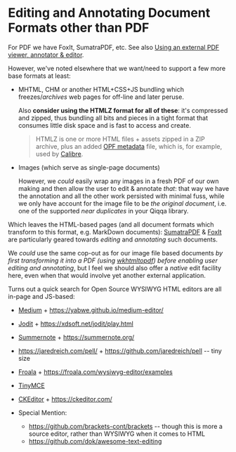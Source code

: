 # Editing and Annotating Document Formats other than PDF

For PDF we have FoxIt, SumatraPDF, etc. See also [Using an external PDF viewer, annotator & editor](../Using%20an%20external%20PDF%20viewer,%20annotator%20&%20editor.md).

However, we've noted elsewhere that we want/need to support a few more base formats at least:

* MHTML, CHM or another HTML+CSS+JS bundling which freezes/*archives* web pages for off-line and later peruse.
  
  Also **consider using the HTMLZ format for all of these**: it's compressed and zipped, thus bundling all bits and pieces in a tight format that consumes little disk space and is fast to access and create. 
  
   > 
   > HTMLZ is one or more HTML files + assets zipped in a ZIP archive, plus an added [OPF metadata](http://idpf.org/epub/20/spec/OPF_2.0_latest.htm) file, which is, for example, used by [Calibre](https://calibre-ebook.com/).

* Images (which serve as single-page documents)
  
  However, we *could* easily wrap any images in a fresh PDF of our own making and then allow the user to edit & annotate *that*: that way we have the annotation and all the other work persisted with minimal fuss, while we only have account for the image file to be *the original document*, i.e. one of the supported *near duplicates* in your Qiqqa library.

Which leaves the HTML-based pages (and all document formats which transform to this format, e.g. MarkDown documents): [SumatraPDF](https://www.sumatrapdfreader.org/free-pdf-reader) & [FoxIt](https://www.foxit.com/pdf-reader/) are particularly geared towards *editing* and *annotating* such documents. 

We *could* use the same cop-out as for our image file based documents *by first transforming it into a PDF (using [wkhtmltopdf](https://wkhtmltopdf.org/index.html)) before enabling user editing and annotating*, but I feel we should also offer a *native* edit facility here, even when that would involve yet another external application.

Turns out a quick search for Open Source WYSIWYG HTML editors are all in-page and JS-based:

* [Medium](https://github.com/yabwe/medium-editor) + https://yabwe.github.io/medium-editor/

* [Jodit](https://github.com/xdan/jodit) + https://xdsoft.net/jodit/play.html

* [Summernote](https://github.com/summernote/summernote/) + https://summernote.org/

* https://jaredreich.com/pell/ + https://github.com/jaredreich/pell -- tiny size

* [Froala](https://github.com/froala/wysiwyg-editor) + https://froala.com/wysiwyg-editor/examples

* [TinyMCE](https://github.com/tinymce/tinymce)

* [CKEditor](https://github.com/ckeditor) + https://ckeditor.com/

* Special Mention:
  
  * https://github.com/brackets-cont/brackets -- though this is more a source editor, rather than WYSIWYG when it comes to HTML
  * https://github.com/dok/awesome-text-editing
